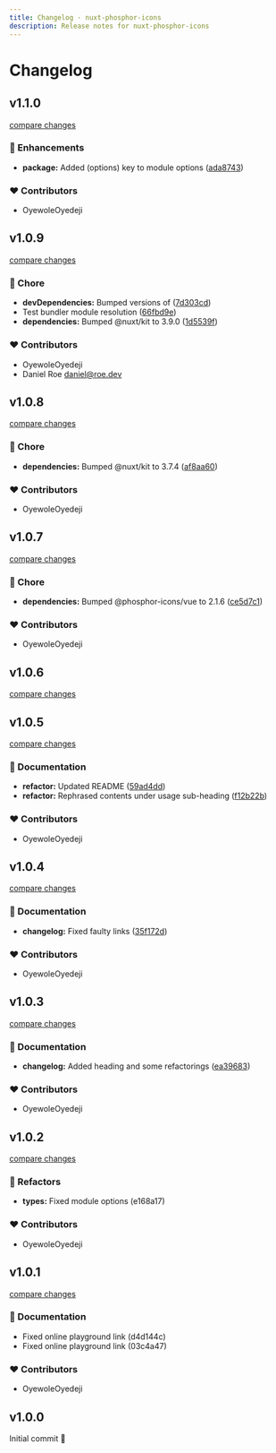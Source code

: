 ```yaml
---
title: Changelog · nuxt-phosphor-icons
description: Release notes for nuxt-phosphor-icons
---
```


# Changelog

## v1.1.0

[compare changes](https://github.com/OyewoleOyedeji/nuxt-phosphor-icons/compare/v1.0.9...v1.1.0)

### 🚀 Enhancements

- **package:** Added (options) key to module options ([ada8743](https://github.com/OyewoleOyedeji/nuxt-phosphor-icons/commit/ada8743))

### ❤️ Contributors

- OyewoleOyedeji

## v1.0.9

[compare changes](https://github.com/OyewoleOyedeji/nuxt-phosphor-icons/compare/v1.0.8...v1.0.9)

### 🏡 Chore

- **devDependencies:** Bumped versions of ([7d303cd](https://github.com/OyewoleOyedeji/nuxt-phosphor-icons/commit/7d303cd))
- Test bundler module resolution ([66fbd9e](https://github.com/OyewoleOyedeji/nuxt-phosphor-icons/commit/66fbd9e))
- **dependencies:** Bumped @nuxt/kit to 3.9.0 ([1d5539f](https://github.com/OyewoleOyedeji/nuxt-phosphor-icons/commit/1d5539f))

### ❤️ Contributors

- OyewoleOyedeji
- Daniel Roe <daniel@roe.dev>

## v1.0.8

[compare changes](https://github.com/OyewoleOyedeji/nuxt-phosphor-icons/compare/v1.0.7...v1.0.8)

### 🏡 Chore

- **dependencies:** Bumped @nuxt/kit to 3.7.4 ([af8aa60](https://github.com/OyewoleOyedeji/nuxt-phosphor-icons/commit/af8aa60))

### ❤️ Contributors

- OyewoleOyedeji

## v1.0.7

[compare changes](https://github.com/OyewoleOyedeji/nuxt-phosphor-icons/compare/v1.0.6...v1.0.7)

### 🏡 Chore

- **dependencies:** Bumped @phosphor-icons/vue to 2.1.6 ([ce5d7c1](https://github.com/OyewoleOyedeji/nuxt-phosphor-icons/commit/ce5d7c1))

### ❤️ Contributors

- OyewoleOyedeji

## v1.0.6

[compare changes](https://github.com/OyewoleOyedeji/nuxt-phosphor-icons/compare/v1.0.5...v1.0.6)

## v1.0.5

[compare changes](https://github.com/OyewoleOyedeji/nuxt-phosphor-icons/compare/v1.0.4...v1.0.5)

### 📖 Documentation

- **refactor:** Updated README ([59ad4dd](https://github.com/OyewoleOyedeji/nuxt-phosphor-icons/commit/59ad4dd))
- **refactor:** Rephrased contents under usage sub-heading ([f12b22b](https://github.com/OyewoleOyedeji/nuxt-phosphor-icons/commit/f12b22b))

### ❤️ Contributors

- OyewoleOyedeji

## v1.0.4

[compare changes](https://github.com/OyewoleOyedeji/nuxt-phosphor-icons/compare/v1.0.3...v1.0.4)

### 📖 Documentation

- **changelog:** Fixed faulty links ([35f172d](https://github.com/OyewoleOyedeji/nuxt-phosphor-icons/commit/35f172d))

### ❤️ Contributors

- OyewoleOyedeji

## v1.0.3

[compare changes](https://github.com/OyewoleOyedeji/nuxt-phosphor-icons/compare/v1.0.2...v1.0.3)

### 📖 Documentation

- **changelog:** Added heading and some refactorings ([ea39683](https://github.com/OyewoleOyedeji/nuxt-phosphor-icons/commit/ea39683))

### ❤️ Contributors

- OyewoleOyedeji

## v1.0.2

[compare changes](https://github.com/OyewoleOyedeji/nuxt-phosphor-icons/compare/v1.0.1...v1.0.2)

### 💅 Refactors

- **types:** Fixed module options (e168a17)

### ❤️ Contributors

- OyewoleOyedeji

## v1.0.1

[compare changes](https://github.com/OyewoleOyedeji/nuxt-phosphor-icons/compare/v1.0.0...v1.0.1)

### 📖 Documentation

- Fixed online playground link (d4d144c)
- Fixed online playground link (03c4a47)

### ❤️ Contributors

- OyewoleOyedeji

## v1.0.0

Initial commit 🎉
